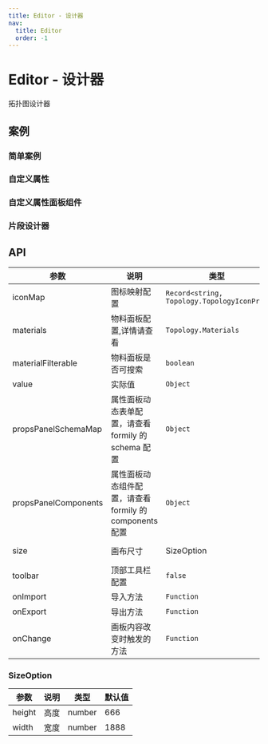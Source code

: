```yaml
---
title: Editor - 设计器
nav:
  title: Editor
  order: -1
---
```


# Editor - 设计器

拓扑图设计器

## 案例

### 简单案例

<!-- <code src="./demos/simple.tsx"></code> -->

### 自定义属性

<code src="./demos/custom-props.tsx"></code>

### 自定义属性面板组件

### 片段设计器

<!-- <code src="./demos/snippet.tsx"></code> -->

## API

| 参数                 | 说明                                                    | 类型                                       | 默认值                   |
| -------------------- | ------------------------------------------------------- | ------------------------------------------ | ------------------------ |
| iconMap              | 图标映射配置                                            | `Record<string, Topology.TopologyIconProp` | `{}`                     |
| materials            | 物料面板配置,详情请查看                                 | `Topology.Materials`                       | -                        |
| materialFilterable   | 物料面板是否可搜索                                      | `boolean`                                  | `false`                  |
| value                | 实际值                                                  | `Object`                                   | -                        |
| propsPanelSchemaMap  | 属性面板动态表单配置，请查看 formily 的 schema 配置     | `Object`                                   | -                        |
| propsPanelComponents | 属性面板动态组件配置，请查看 formily 的 components 配置 | `Object`                                   | -                        |
| size                 | 画布尺寸                                                | SizeOption                                 | {height: 666,width:1888} |
| toolbar              | 顶部工具栏配置                                          | `false`                                    | `Object`                 |
| onImport             | 导入方法                                                | `Function`                                 | -                        |
| onExport             | 导出方法                                                | `Function`                                 | -                        |
| onChange             | 画板内容改变时触发的方法                                | `Function`                                 | -                        |

### SizeOption

| 参数   | 说明 | 类型   | 默认值 |
| ------ | ---- | ------ | ------ |
| height | 高度 | number | 666    |
| width  | 宽度 | number | 1888   |
